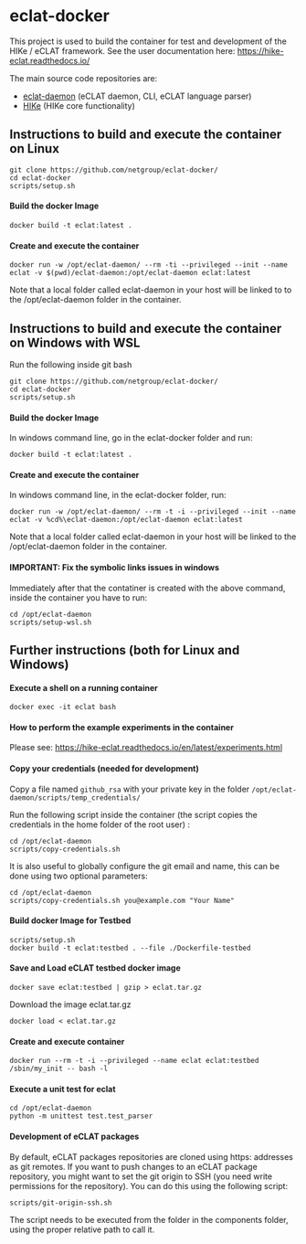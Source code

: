 # eclat-docker

This project is used to build the container for test and development of the HIKe / eCLAT framework.
See the user documentation here: https://hike-eclat.readthedocs.io/

The main source code repositories are:

* [eclat-daemon](https://github.com/netgroup/eclat-daemon) (eCLAT daemon, CLI, eCLAT language parser)
* [HIKe](https://github.com/netgroup/hike-public) (HIKe core functionality)

## Instructions to build and execute the container on Linux

```shell
git clone https://github.com/netgroup/eclat-docker/
cd eclat-docker
scripts/setup.sh
```
#### Build the docker Image

```shell
docker build -t eclat:latest .
```
#### Create and execute the container

```shell
docker run -w /opt/eclat-daemon/ --rm -ti --privileged --init --name eclat -v $(pwd)/eclat-daemon:/opt/eclat-daemon eclat:latest
```

Note that a local folder called eclat-daemon in your host will be linked to to the /opt/eclat-daemon folder in the container.

## Instructions to build and execute the container on Windows with WSL

Run the following inside git bash

```shell
git clone https://github.com/netgroup/eclat-docker/
cd eclat-docker
scripts/setup.sh
```
#### Build the docker Image

In windows command line, go in the eclat-docker folder and run:
```shell
docker build -t eclat:latest .
```

#### Create and execute the container
In windows command line, in the eclat-docker folder, run:

```shell
docker run -w /opt/eclat-daemon/ --rm -t -i --privileged --init --name eclat -v %cd%\eclat-daemon:/opt/eclat-daemon eclat:latest
```

Note that a local folder called eclat-daemon in your host will be linked to the /opt/eclat-daemon folder in the container.

#### IMPORTANT: Fix the symbolic links issues in windows

Immediately after that the contatiner is created with the above command, inside the container you have to run:

```shell
cd /opt/eclat-daemon
scripts/setup-wsl.sh
```

## Further instructions (both for Linux and Windows)

#### Execute a shell on a running container

```shell
docker exec -it eclat bash
```
#### How to perform the example experiments in the container

Please see: https://hike-eclat.readthedocs.io/en/latest/experiments.html

#### Copy your credentials (needed for development)

Copy a file named `github_rsa` with your private key in the folder `/opt/eclat-daemon/scripts/temp_credentials/`

Run the following script inside the container (the script copies the credentials in the home folder of the root user) :

```shell
cd /opt/eclat-daemon
scripts/copy-credentials.sh
```
It is also useful to globally configure the git email and name, this can be done using two optional parameters:

```shell
cd /opt/eclat-daemon
scripts/copy-credentials.sh you@example.com "Your Name"
```

#### Build docker Image for Testbed

```shell
scripts/setup.sh
docker build -t eclat:testbed . --file ./Dockerfile-testbed
```

#### Save and Load eCLAT testbed docker image

```shell
docker save eclat:testbed | gzip > eclat.tar.gz
```

Download the image eclat.tar.gz

```shell
docker load < eclat.tar.gz
```

#### Create and execute container

```shell
docker run --rm -t -i --privileged --name eclat eclat:testbed  /sbin/my_init -- bash -l 
```
#### Execute a unit test for eclat

```shell
cd /opt/eclat-daemon
python -m unittest test.test_parser
```

#### Development of eCLAT packages

By default, eCLAT packages repositories are cloned using https: addresses as git remotes. If you want to push changes to an eCLAT package repository, you might want to set the git origin to SSH (you need write permissions for the repository). You can do this using the following script:

```
scripts/git-origin-ssh.sh
```

The script needs to be executed from the folder in the components folder, using the proper relative path to call it.

